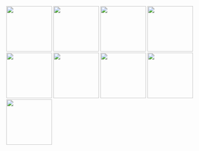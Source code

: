 [<img src="https://fieldguides.github.io/guide01/cover.svg" width="120px"/>](https://fieldguides.github.io/guide01) [<img src="https://fieldguides.github.io/guide02/cover.svg" width="120px"/>](https://fieldguides.github.io/guide02) [<img src="https://fieldguides.github.io/guide03/cover.svg" width="120px"/>](https://fieldguides.github.io/guide03) [<img src="https://fieldguides.github.io/guide04/cover.svg" width="120px"/>](https://fieldguides.github.io/guide04) [<img src="https://fieldguides.github.io/guide05/cover.svg" width="120px"/>](https://fieldguides.github.io/guide05) [<img src="https://fieldguides.github.io/guide06/cover.svg" width="120px"/>](https://fieldguides.github.io/guide06) [<img src="https://fieldguides.github.io/guide07/cover.svg" width="120px"/>](https://fieldguides.github.io/guide07) [<img src="https://fieldguides.github.io/guide08/cover.svg" width="120px"/>](https://fieldguides.github.io/guide08) [<img src="https://fieldguides.github.io/guide09/cover.svg" width="120px"/>](https://fieldguides.github.io/guide09) 
